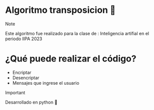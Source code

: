 # Algoritmo transposicion 🐍
> [!NOTE]
> Este algoritmo fue realizado para la clase de : Inteligencia artifial en el periodo IIPA 2023 
# ¿Qué puede realizar el código?
* Encriptar
* Desencriptar
* Mensajes que ingrese el usuario
> [!IMPORTANT]
> Desarrollado en python 🐍

